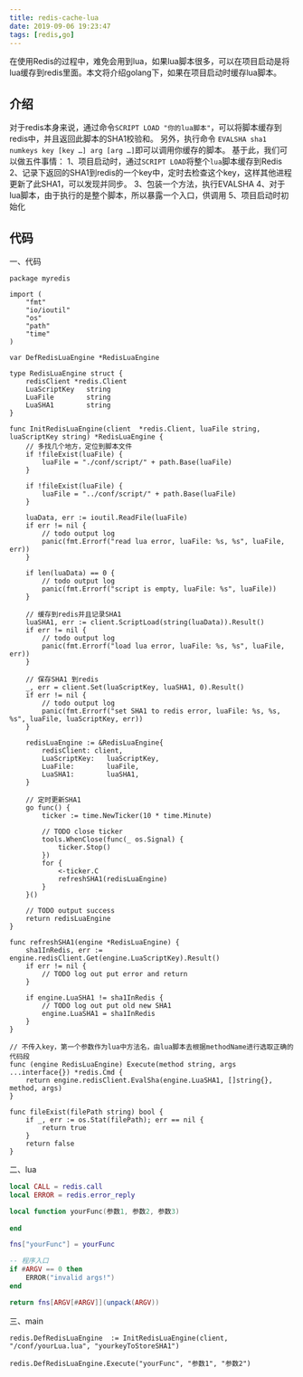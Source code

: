 ```yaml
---
title: redis-cache-lua
date: 2019-09-06 19:23:47
tags: [redis,go]
---
```


在使用Redis的过程中，难免会用到lua，如果lua脚本很多，可以在项目启动是将lua缓存到redis里面。本文将介绍golang下，如果在项目启动时缓存lua脚本。
<!--more-->

## 介绍

对于redis本身来说，通过命令`SCRIPT LOAD "你的lua脚本"`，可以将脚本缓存到redis中，并且返回此脚本的SHA1校验和。
另外，执行命令 `EVALSHA sha1 numkeys key [key …] arg [arg …]`即可以调用你缓存的脚本。
基于此，我们可以做五件事情：
1、项目启动时，通过`SCRIPT LOAD`将整个`lua`脚本缓存到Redis
2、记录下返回的SHA1到redis的一个key中，定时去检查这个key，这样其他进程更新了此SHA1，可以发现并同步。
3、包装一个方法，执行EVALSHA
4、对于lua脚本，由于执行的是整个脚本，所以暴露一个入口，供调用
5、项目启动时初始化

## 代码

一、代码
```golang
package myredis

import (
	"fmt"
	"io/ioutil"
	"os"
	"path"
	"time"
)

var DefRedisLuaEngine *RedisLuaEngine

type RedisLuaEngine struct {
	redisClient *redis.Client
	LuaScriptKey   string
	LuaFile        string
	LuaSHA1        string
}

func InitRedisLuaEngine(client  *redis.Client, luaFile string, luaScriptKey string) *RedisLuaEngine {
	// 多找几个地方，定位到脚本文件
	if !fileExist(luaFile) {
		luaFile = "./conf/script/" + path.Base(luaFile)
	}

	if !fileExist(luaFile) {
		luaFile = "../conf/script/" + path.Base(luaFile)
	}

	luaData, err := ioutil.ReadFile(luaFile)
	if err != nil {
		// todo output log
		panic(fmt.Errorf("read lua error, luaFile: %s, %s", luaFile, err))
	}

	if len(luaData) == 0 {
		// todo output log
		panic(fmt.Errorf("script is empty, luaFile: %s", luaFile))
	}

	// 缓存到redis并且记录SHA1
	luaSHA1, err := client.ScriptLoad(string(luaData)).Result()
	if err != nil {
		// todo output log
		panic(fmt.Errorf("load lua error, luaFile: %s, %s", luaFile, err))
	}

	// 保存SHA1 到redis
	_, err = client.Set(luaScriptKey, luaSHA1, 0).Result()
	if err != nil {
		// todo output log
		panic(fmt.Errorf("set SHA1 to redis error, luaFile: %s, %s, %s", luaFile, luaScriptKey, err))
	}

	redisLuaEngine := &RedisLuaEngine{
		redisClient: client,
		LuaScriptKey:   luaScriptKey,
		LuaFile:        luaFile,
		LuaSHA1:        luaSHA1,
	}

	// 定时更新SHA1
	go func() {
		ticker := time.NewTicker(10 * time.Minute)

		// TODO close ticker
		tools.WhenClose(func(_ os.Signal) {
			ticker.Stop()
		})
		for {
			<-ticker.C
			refreshSHA1(redisLuaEngine)
		}
	}()

	// TODO output success
	return redisLuaEngine
}

func refreshSHA1(engine *RedisLuaEngine) {
	sha1InRedis, err := engine.redisClient.Get(engine.LuaScriptKey).Result()
	if err != nil {
		// TODO log out put error and return
	}

	if engine.LuaSHA1 != sha1InRedis {
		// TODO log out put old new SHA1
		engine.LuaSHA1 = sha1InRedis
	}
}

// 不传入key，第一个参数作为lua中方法名，由lua脚本去根据methodName进行选取正确的代码段
func (engine RedisLuaEngine) Execute(method string, args ...interface{}) *redis.Cmd {
	return engine.redisClient.EvalSha(engine.LuaSHA1, []string{}, method, args)
}

func fileExist(filePath string) bool {
	if _, err := os.Stat(filePath); err == nil {
		return true
	}
	return false
}

```

二、lua
```lua
local CALL = redis.call
local ERROR = redis.error_reply

local function yourFunc(参数1, 参数2, 参数3)
    
end

fns["yourFunc"] = yourFunc

-- 程序入口
if #ARGV == 0 then
    ERROR("invalid args!")
end

return fns[ARGV[#ARGV]](unpack(ARGV))
```

三、main
```golang
redis.DefRedisLuaEngine  := InitRedisLuaEngine(client, "/conf/yourLua.lua", "yourkeyToStoreSHA1")

redis.DefRedisLuaEngine.Execute("yourFunc", "参数1", "参数2")
```